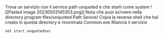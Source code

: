 Trova un servizio con il service path unquoted e che starti come system
![[Pasted image 20230503145353.png]]
Nota che puoi scrivere nella directory program files/unquoted Path Sevice/
Copia la reverse shell che hai creato in questa directory e rinominala Common.exe
Rilancia il servizio
```POWERSHELL
net start unquotedsvc
```
